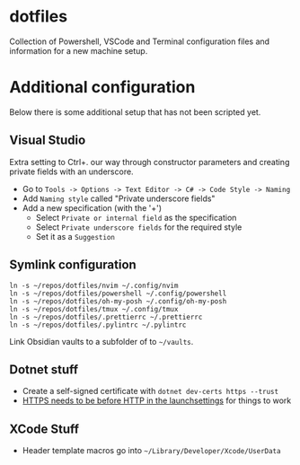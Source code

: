 # dotfiles

Collection of Powershell, VSCode and Terminal configuration files and
information for a new machine setup.

# Additional configuration

Below there is some additional setup that has not been scripted yet.

## Visual Studio

Extra setting to Ctrl+. our way through constructor parameters and creating
private fields with an underscore.

-   Go to `Tools -> Options -> Text Editor -> C# -> Code Style -> Naming`
-   Add `Naming style` called "Private underscore fields"
-   Add a new specification (with the '+')
    -   Select `Private or internal field` as the specification
    -   Select `Private underscore fields` for the required style
    -   Set it as a `Suggestion`

## Symlink configuration

```
ln -s ~/repos/dotfiles/nvim ~/.config/nvim
ln -s ~/repos/dotfiles/powershell ~/.config/powershell
ln -s ~/repos/dotfiles/oh-my-posh ~/.config/oh-my-posh
ln -s ~/repos/dotfiles/tmux ~/.config/tmux
ln -s ~/repos/dotfiles/.prettierrc ~/.prettierrc
ln -s ~/repos/dotfiles/.pylintrc ~/.pylintrc
```

Link Obsidian vaults to a subfolder of to `~/vaults`.

## Dotnet stuff

-   Create a self-signed certificate with `dotnet dev-certs https --trust`
-   [HTTPS needs to be before HTTP in the launchsettings](https://github.com/dotnet/runtime/issues/27132)
    for things to work

## XCode Stuff

-   Header template macros go into `~/Library/Developer/Xcode/UserData`
